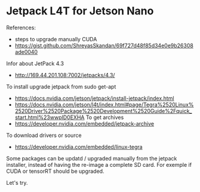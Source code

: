 # Jetpack L4T for Jetson Nano

References: 
* steps to upgrade manually CUDA
* <https://gist.github.com/ShreyasSkandan/69f727d48f85d34e0e9b26308ade0040>

Infor about JetPack 4.3
* <http://169.44.201.108:7002/jetpacks/4.3/>

To install upgrade jetpack from sudo get-apt
* <https://docs.nvidia.com/jetson/jetpack/install-jetpack/index.html>
* <https://docs.nvidia.com/jetson/l4t/index.html#page/Tegra%2520Linux%2520Driver%2520Package%2520Development%2520Guide%2Fquick_start.html%23wwpID0EXHA>
To get archives
* <https://developer.nvidia.com/embedded/jetpack-archive>

To download drivers or source
* <https://developer.nvidia.com/embedded/linux-tegra>

Some packages can be updatd / upgraded manually from the jetpack installer, instead of having the re-image a complete SD card. 
For exemple if CUDA or tensorRT should be upgraded. 

Let's try. 

